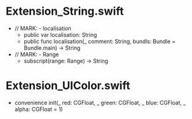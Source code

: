 # Extension_String.swift

* // MARK: - localisation
    * public var localisation: String
    * public func localisation(_ comment: String, bundls: Bundle = Bundle.main) -> String
* // MARK: - Range
    * subscript(range: Range<Int>) -> String

# Extension_UIColor.swift

* convenience init(_ red: CGFloat, _ green: CGFloat, _ blue: CGFloat, _ alpha: CGFloat = 1)
